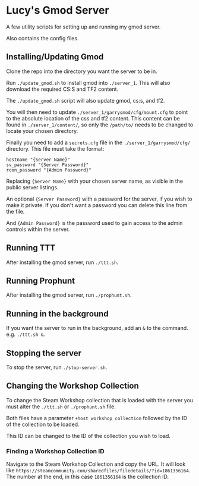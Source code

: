 # Lucy's Gmod Server

A few utility scripts for setting up and running my gmod server.

Also contains the config files.

## Installing/Updating Gmod

Clone the repo into the directory you want the server to be in.

Run `./update_gmod.sh` to install gmod into `./server_1`. This will also download the required CS:S and TF2 content.

The `./update_gmod.sh` script will also update gmod, cs:s, and tf2.

You will then need to update `./server_1/garrysmod/cfg/mount.cfg` to point to the absolute location of the css and tf2 content. This content can be found in `./server_1/content/`, so only the `/path/to/` needs to be changed to locate your chosen directory.

Finally you need to add a `secrets.cfg` file in the `./server_1/garrysmod/cfg/` directory. This file must take the format:

```
hostname "{Server Name}"
sv_password "{Server Password}"
rcon_password "{Admin Password}"
```

Replacing `{Server Name}` with your chosen server name, as visible in the public server listings.

An optional `{Server Password}` with a password for the server, if you wish to make it private. If you don't want a password you can delete this line from the file.

And `{Admin Password}` is the password used to gain access to the admin controls within the server.

## Running TTT

After installing the gmod server, run `./ttt.sh`.

## Running Prophunt

After installing the gmod server, run `./prophunt.sh`.

## Running in the background

If you want the server to run in the background, add an `&` to the command. e.g. `./ttt.sh &`.

## Stopping the server

To stop the server, run `./stop-server.sh`.

## Changing the Workshop Collection

To change the Steam Workshop collection that is loaded with the server you must alter the `./ttt.sh` or `./prophunt.sh` file.

Both files have a parameter `+host_workshop_collection` followed by the ID of the collection to be loaded.

This ID can be changed to the ID of the collection you wish to load.

### Finding a Workshop Collection ID

Navigate to the Steam Workshop Collection and copy the URL. It will look like `https://steamcommunity.com/sharedfiles/filedetails/?id=1861356164`. The number at the end, in this case `1861356164` is the collection ID.
